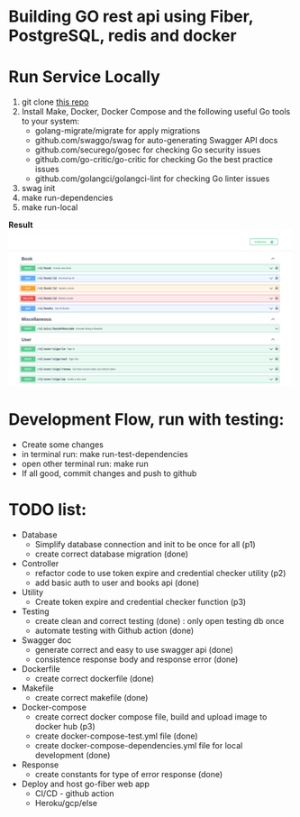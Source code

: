 # Building GO rest api using Fiber, PostgreSQL, redis and docker

# Run Service Locally
1. git clone [this repo](https://github.com/aryanicosa/go-fiber)
2. Install Make, Docker, Docker Compose and the following useful Go tools to your system:
   - golang-migrate/migrate for apply migrations
   - github.com/swaggo/swag for auto-generating Swagger API docs
   - github.com/securego/gosec for checking Go security issues
   - github.com/go-critic/go-critic for checking Go the best practice issues
   - github.com/golangci/golangci-lint for checking Go linter issues
3. swag init
4. make run-dependencies
5. make run-local

**Result**
![img.png](img.png)


# Development Flow, run with testing:
- Create some changes
- in terminal run: make run-test-dependencies
- open other terminal run: make run
- If all good, commit changes and push to github

# TODO list:
- Database
  - Simplify database connection and init to be once for all (p1)
  - create correct database migration (done)
- Controller
  - refactor code to use token expire and credential checker utility (p2)
  - add basic auth to user and books api (done)
- Utility
  - Create token expire and credential checker function (p3)
- Testing
  - create clean and correct testing (done) : only open testing db once
  - automate testing with Github action (done)
- Swagger doc
  - generate correct and easy to use swagger api (done)
  - consistence response body and response error (done)
- Dockerfile
  - create correct dockerfile (done)
- Makefile
  - create correct makefile (done)
- Docker-compose
  - create correct docker compose file, build and upload image to docker hub (p3)
  - create docker-compose-test.yml file (done)
  - create docker-compose-dependencies.yml file for local development (done)
- Response
  - create constants for type of error response (done)
- Deploy and host go-fiber web app
  - CI/CD - github action
  - Heroku/gcp/else
